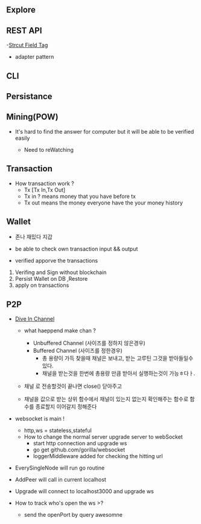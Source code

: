 ## Explore

## REST API

-[Strcut Field Tag](https://www.digitalocean.com/community/tutorials/how-to-use-struct-tags-in-go)

- adapter pattern

## CLI

## Persistance

## Mining(POW)

- It's hard to find the answer for computer but it will be able to be verified easily

  - Need to reWatching

## Transaction

- How transaction work ?
  - Tx [Tx In,Tx Out]
  - Tx in ? means money that you have before tx
  - Tx out means the money everyone have the your money history

## Wallet

- 존나 재밌다 지갑

- be able to check own transaction input && output
- verified apporve the transactions

1. Verifing and Sign without blockchain
2. Persist Wallet on DB ,Restore
3. apply on transactions

## P2P

- [Dive In Channel](https://www.velotio.com/engineering-blog/understanding-golang-channels#:~:text=So%2C%20what%20are%20the%20channels,put%20or%20read%20the%20data.)

  - what haeppend make chan ?

    - Unbuffered Channel (사이즈를 정하지 않은경우)
    - Buffered Channel (사이즈를 정한경우)
      - 총 용량이 가득 찾을때 채널은 보내고, 받는 고루틴 그것을 받아들일수 있다.
      - 채널을 받는것을 한번에 총용량 만큼 받아서 실행하는것이 가능ㅎ다ㅏ.

  - 채널 로 전송할것이 끝나면 close() 닫아주고
  - 채널을 값으로 받는 상위 함수에서 채널이 있는지 없는지 확인해주는 함수로 함수를 종료할지 이어갈지 정해준다

- websocket is main !

  - http,ws = stateless,stateful
  - How to change the normal server upgrade server to webSocket
    - start http connection and upgrade ws
    - go get github.com/gorilla/websocket
    - loggerMiddleware added for checking the hitting url

- EverySingleNode will run go routine
- AddPeer will call in current localhost
- Upgrade will connect to localhost3000 and upgrade ws

- How to track who's open the ws >?
  - send the openPort by query awesomne
